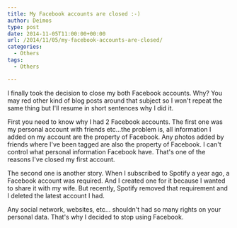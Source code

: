 ```yaml
---
title: My Facebook accounts are closed :-)
author: Deimos
type: post
date: 2014-11-05T11:00:00+00:00
url: /2014/11/05/my-facebook-accounts-are-closed/
categories:
  - Others
tags:
  - Others

---
```


I finally took the decision to close my both Facebook accounts. Why? You may red other kind of blog posts around that subject so I won't repeat the same thing but I'll resume in short sentences why I did it.

First you need to know why I had 2 Facebook accounts. The first one was my personal account with friends etc...the problem is, all information I added on my account are the property of Facebook. Any photos added by friends where I've been tagged are also the property of Facebook. I can't control what personal information Facebook have. That's one of the reasons I've closed my first account.

The second one is another story. When I subscribed to Spotify a year ago, a Facebook account was required. And I created one for it because I wanted to share it with my wife. But recently, Spotify removed that requirement and I deleted the latest account I had.

Any social network, websites, etc... shouldn't had so many rights on your personal data. That's why I decided to stop using Facebook.